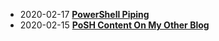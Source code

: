 * 2020-02-17 [**PowerShell Piping**](/2020-02-17-PowerShell-Piping/?utm_source=blog&utm_medium=blog&utm_content=recent)
* 2020-02-15 [**PoSH Content On My Other Blog**](/2020-02-15-PoSH-Content-WagtheReal/?utm_source=blog&utm_medium=blog&utm_content=recent)
